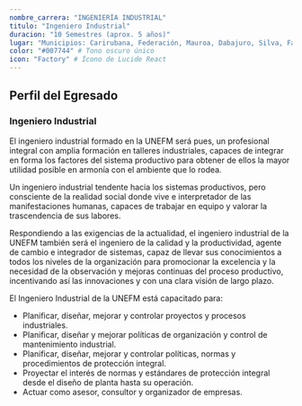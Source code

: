 ```yaml
---
nombre_carrera: "INGENIERÍA INDUSTRIAL"
titulo: "Ingeniero Industrial"
duracion: "10 Semestres (aprox. 5 años)"
lugar: "Municipios: Carirubana, Federación, Mauroa, Dabajuro, Silva, Falcón, Juan José Mora, Puerto Cabello"
color: "#007744" # Tono oscuro único
icon: "Factory" # Ícono de Lucide React
---
```


## Perfil del Egresado

### Ingeniero Industrial
El ingeniero industrial formado en la UNEFM será pues, un profesional integral con amplia formación en talleres industriales, capaces de integrar en forma los factores del sistema productivo para obtener de ellos la mayor utilidad posible en armonía con el ambiente que lo rodea. 

Un ingeniero industrial tendente hacia los sistemas productivos, pero consciente de la realidad social donde vive e interpretador de las manifestaciones humanas, capaces de trabajar en equipo y valorar la trascendencia de sus labores.

Respondiendo a las exigencias de la actualidad, el ingeniero industrial de la UNEFM también será el ingeniero de la calidad y la productividad, agente de cambio e integrador de sistemas, capaz de llevar sus conocimientos a todos los niveles de la organización para promocionar la excelencia y la necesidad de la observación y mejoras continuas del proceso productivo, incentivando así las innovaciones y con una clara visión de largo plazo.

El Ingeniero Industrial de la UNEFM está capacitado para:

- Planificar, diseñar, mejorar y controlar proyectos y procesos industriales.
- Planificar, diseñar y mejorar políticas de organización y control de mantenimiento industrial.
- Planificar, diseñar, mejorar y controlar políticas, normas y procedimientos de protección integral.
- Proyectar el interés de normas y estándares de protección integral desde el diseño de planta hasta su operación.
- Actuar como asesor, consultor y organizador de empresas.
